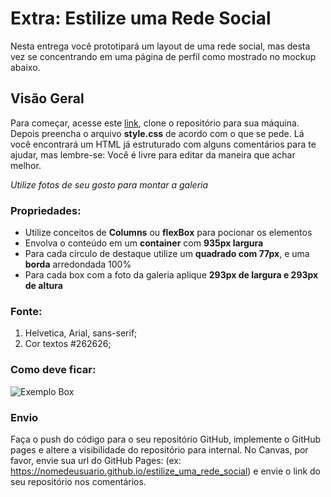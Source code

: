 # Extra: Estilize uma Rede Social

Nesta entrega você prototipará um layout de uma rede social, mas desta vez se concentrando em uma página de perfil como mostrado no mockup abaixo.

## Visão Geral

Para começar, acesse este [link](https://classroom.github.com/a/jeD7p-11), clone o repositório para sua máquina. Depois preencha o arquivo **style.css** de acordo com o que se pede.
Lá você encontrará um HTML já estruturado com alguns comentários para te ajudar, mas lembre-se:
Você é livre para editar da maneira que achar melhor.

_Utilize fotos de seu gosto para montar a galeria_

### Propriedades:

- Utilize conceitos de **Columns** ou **flexBox** para pocionar os elementos
- Envolva o conteúdo em um **container** com **935px largura**
- Para cada círculo de destaque utilize um **quadrado com 77px**, e uma **borda** arredondada 100%
- Para cada box com a foto da galeria aplique **293px de largura e 293px de altura**

### Fonte:

1. Helvetica, Arial, sans-serif;
2. Cor textos #262626;

### Como deve ficar:

![Exemplo Box](https://files-kenzie-academy-brasil.s3.amazonaws.com/q1/sprint2/entrega-Estilizar-um-Layout-de-uma-plataforma-de-streaming/rating-stylize-extra-social-network.png)

### Envio

Faça o push do código para o seu repositório GitHub, implemente o GitHub pages e altere a visibilidade do repositório para internal. No Canvas, por favor, envie sua url do GitHub Pages: (ex: https://nomedeusuario.github.io/estilize_uma_rede_social) e envie o link do seu repositório nos comentários.